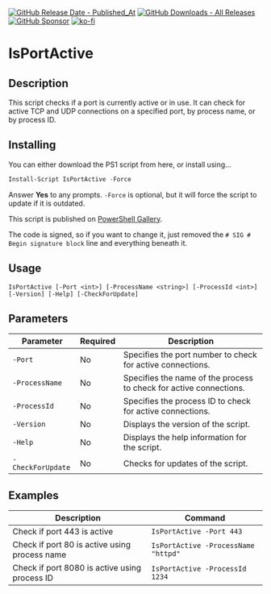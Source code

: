 [![GitHub Release Date - Published_At](https://img.shields.io/github/release-date/asheroto/IsPortActive)](https://github.com/asheroto/IsPortActive/releases)
[![GitHub Downloads - All Releases](https://img.shields.io/github/downloads/asheroto/IsPortActive/total)](https://github.com/asheroto/IsPortActive/releases)
[![GitHub Sponsor](https://img.shields.io/github/sponsors/asheroto?label=Sponsor&logo=GitHub)](https://github.com/sponsors/asheroto)
[![ko-fi](https://ko-fi.com/img/githubbutton_sm.svg)](https://ko-fi.com/asheroto)

# IsPortActive

## Description

This script checks if a port is currently active or in use. It can check for active TCP and UDP connections on a specified port, by process name, or by process ID.

## Installing

You can either download the PS1 script from here, or install using...

```powershell
Install-Script IsPortActive -Force
```

Answer **Yes** to any prompts. `-Force` is optional, but it will force the script to update if it is outdated.

This script is published on [PowerShell Gallery](https://www.powershellgallery.com/packages/IsPortActive).

The code is signed, so if you want to change it, just removed the `# SIG # Begin signature block` line and everything beneath it.

## Usage

```plaintext
IsPortActive [-Port <int>] [-ProcessName <string>] [-ProcessId <int>] [-Version] [-Help] [-CheckForUpdate]
```

## Parameters

| Parameter | Required | Description |
| --- | --- | --- |
| `-Port` | No | Specifies the port number to check for active connections. |
| `-ProcessName` | No | Specifies the name of the process to check for active connections. |
| `-ProcessId` | No | Specifies the process ID to check for active connections. |
| `-Version` | No | Displays the version of the script. |
| `-Help` | No | Displays the help information for the script. |
| `-CheckForUpdate` | No | Checks for updates of the script. |

## Examples

| Description | Command |
| --- | --- |
| Check if port 443 is active | `IsPortActive -Port 443` |
| Check if port 80 is active using process name | `IsPortActive -ProcessName "httpd"` |
| Check if port 8080 is active using process ID | `IsPortActive -ProcessId 1234` |